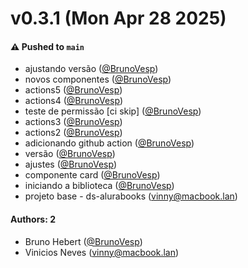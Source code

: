 # v0.3.1 (Mon Apr 28 2025)

#### ⚠️ Pushed to `main`

- ajustando versão ([@BrunoVesp](https://github.com/BrunoVesp))
- novos componentes ([@BrunoVesp](https://github.com/BrunoVesp))
- actions5 ([@BrunoVesp](https://github.com/BrunoVesp))
- actions4 ([@BrunoVesp](https://github.com/BrunoVesp))
- teste de permissão [ci skip] ([@BrunoVesp](https://github.com/BrunoVesp))
- actions3 ([@BrunoVesp](https://github.com/BrunoVesp))
- actions2 ([@BrunoVesp](https://github.com/BrunoVesp))
- adicionando github action ([@BrunoVesp](https://github.com/BrunoVesp))
- versão ([@BrunoVesp](https://github.com/BrunoVesp))
- ajustes ([@BrunoVesp](https://github.com/BrunoVesp))
- componente card ([@BrunoVesp](https://github.com/BrunoVesp))
- iniciando a biblioteca ([@BrunoVesp](https://github.com/BrunoVesp))
- projeto base - ds-alurabooks (vinny@macbook.lan)

#### Authors: 2

- Bruno Hebert ([@BrunoVesp](https://github.com/BrunoVesp))
- Vinicios Neves (vinny@macbook.lan)
